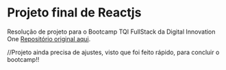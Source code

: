 # Projeto final de Reactjs

Resolução de projeto para o Bootcamp TQI FullStack da Digital Innovation One  [Repositório original aqui](https://github.com/benits/github-api-interface).

//Projeto ainda precisa de ajustes, visto que foi feito rápido, para concluir o bootcamp!!

